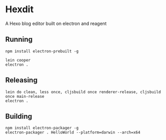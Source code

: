 # Hexdit

A Hexo blog editor built on electron and reagent

## Running

```shell
npm install electron-prebuilt -g

lein cooper
electron .
```

## Releasing

```shell
lein do clean, less once, cljsbuild once renderer-release, cljsbuild once main-release
electron .
```

## Building

```shell
npm install electron-packager -g
electron-packager . HelloWorld --platform=darwin --arch=x64
```
